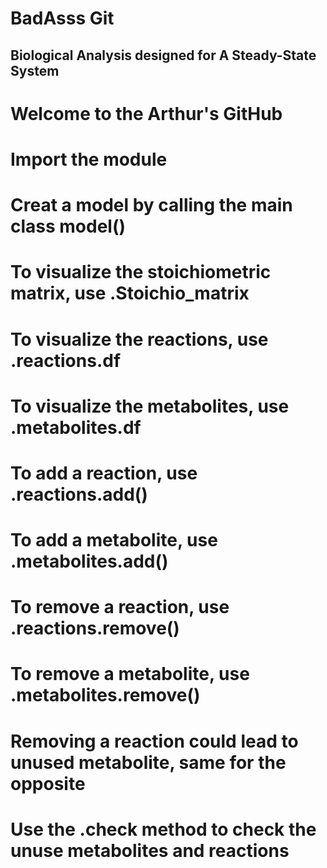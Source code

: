 # BadAsss Git
## Biological Analysis designed for A Steady-State System

# Welcome to the Arthur's GitHub

# Import the module

# Creat a model by calling the main class model()

# To visualize the stoichiometric matrix, use .Stoichio_matrix
# To visualize the reactions, use .reactions.df
# To visualize the metabolites, use .metabolites.df

# To add a reaction, use .reactions.add()
# To add a metabolite, use .metabolites.add()

# To remove a reaction, use .reactions.remove()
# To remove a metabolite, use .metabolites.remove()

# Removing a reaction could lead to unused metabolite, same for the opposite
# Use the .check method to check the unuse metabolites and reactions
